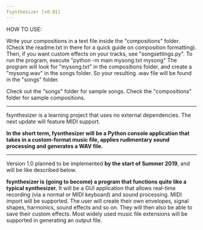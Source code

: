 ```yaml
---
fsynthesizer [v0.01]
---
```


HOW TO USE:

Write your compositions in a text file inside the "compositions" folder.
(Check the readme.txt in there for a quick guide on composition formatting).
Then, if you want custom effects on your tracks, see "songsettings.py".
To run the program, execute "python -m main mysong.txt mysong"
The program will look for "mysong.txt" in the compositions folder, and create a "mysong.wav" in the songs folder.
So your resulting .wav file will be found in the "songs" folder.

Check out the "songs" folder for sample songs.
Check the "compositions" folder for sample compositions.

--------

fsynthesizer is a learning project that uses no external dependencies.
The next update will feature MIDI support.

**In the short term, fysnthesizer will be a Python console application that takes in a custom-format music file, applies rudimentary sound processing and generates a WAV file.**

------

Version 1.0 planned to be implemented **by the start of Summer 2019**, and will be like described below.

**fsynthesizer is (going to become) a program that functions quite like a typical synthesizer.**
It will be a GUI application that allows real-time recording (via a normal or MIDI keyboard) and sound processing. MIDI import will be supported. The user will create their own envelopes, signal shapes, harmonics, sound effects and so on. They will then also be able to save their custom effects. Most widely used music file extensions will be supported in generating an output file.
